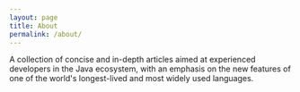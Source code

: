 ```yaml
---
layout: page
title: About
permalink: /about/
---
```


A collection of concise and in-depth articles aimed at experienced developers in the Java ecosystem, with an emphasis on the new features of one of the world's longest-lived and most widely used languages. 
